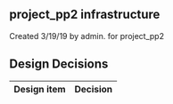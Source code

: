 ## project_pp2 infrastructure

Created 3/19/19 by admin. for project_pp2


## Design Decisions
| Design item                | Decision|
| :----------------------------------- | :--------------------------------------------------------------------------------|
